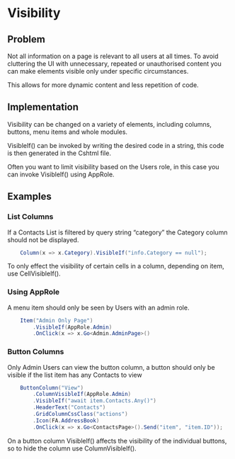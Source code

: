 # Visibility

## Problem

Not all information on a page is relevant to all users at all times. To avoid cluttering the UI with unnecessary, repeated or unauthorised content you can make elements visible only under  specific circumstances.

This allows for more dynamic content and less repetition of code.

## Implementation

Visibility can be changed on a variety of elements, including columns, buttons, menu items and whole modules.

VisibleIf() can be invoked by writing the desired code in a string, this code is then generated in the Cshtml file.

Often you want to limit visibility based on the Users role, in this case you can invoke VisibleIf() using AppRole. 

## Examples

### List Columns

If a Contacts List is filtered by query string “category” the Category column should not be displayed.

```csharp
    Column(x => x.Category).VisibleIf("info.Category == null");
```

To only effect the visibility of certain cells in a column, depending on item, use CellVisibleIf().

### Using AppRole

A menu item should only be seen by Users with an admin role.

```csharp
    Item("Admin Only Page")
        .VisibleIf(AppRole.Admin)
        .OnClick(x => x.Go<Admin.AdminPage>()
```

### Button Columns

Only Admin Users can view the button column, a button should only be visible if the list item has any Contacts to view

```csharp
    ButtonColumn("View")
        .ColumnVisibleIf(AppRole.Admin)
        .VisibleIf("await item.Contacts.Any()")
        .HeaderText("Contacts")
        .GridColumnCssClass("actions")
        .Icon(FA.AddressBook)
        .OnClick(x => x.Go<ContactsPage>().Send("item", "item.ID"));
```

On a button column VisibleIf() affects the visibility of the  individual buttons, so to hide the column use ColumnVisibleIf(). 